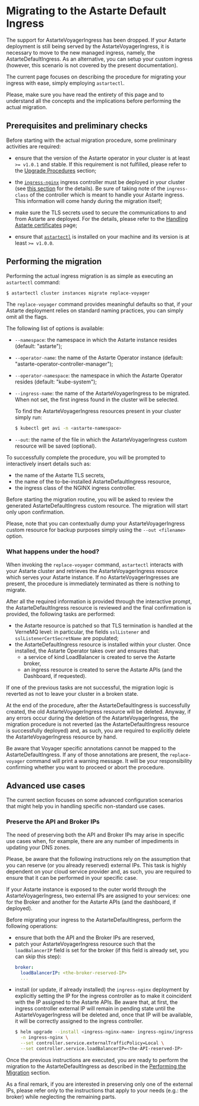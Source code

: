 # Migrating to the Astarte Default Ingress

The support for AstarteVoyagerIngress has been dropped. If your Astarte deployment is still being
served by the AstarteVoyagerIngress, it is necessary to move to the new managed ingress,
namely, the AstarteDefaultIngress. As an alternative, you can setup your custom ingress (however,
this scenario is not covered by the present documentation).

The current page focuses on describing the procedure for migrating your ingress with ease, simply
employing `astartectl`.

Please, make sure you have read the entirety of this page and to understand all the concepts and the
implications before performing the actual migration.

## Prerequisites and preliminary checks

Before starting with the actual migration procedure, some preliminary activities are required:

- ensure that the version of the Astarte operator in your cluster is at least `>= v1.0.1` and
  stable. If this requirement is not fulfilled, please refer to the [Upgrade
  Procedures](000-upgrade_index.html) section;

- the [`ingress-nginx`](https://kubernetes.github.io/ingress-nginx/) ingress controller must be
  deployed in your cluster (see [this section](020-prerequisites.html#nginx) for the details).
  Be sure of taking note of the `ingress-class` of the controller which is meant to handle your
  Astarte ingress. This information will come handy during the migration itself;

- make sure the TLS secrets used to secure the communications to and from Astarte are deployed. For
  the details, please refer to the [Handling Astarte certificates](050-handling_certificates.html)
  page;

- ensure that [`astartectl`](https://github.com/astarte-platform/astartectl) is installed on your
  machine and its version is at least `>= v1.0.0`.

## Performing the migration

Performing the actual ingress migration is as simple as executing an `astartectl` command:

```bash
$ astartectl cluster instances migrate replace-voyager
```

The `replace-voyager` command provides meaningful defaults so that, if your Astarte deployment
relies on standard naming practices, you can simply omit all the flags.

The following list of options is available:
- `--namespace`: the namespace in which the Astarte instance resides (default: "astarte");
- `--operator-name`: the name of the Astarte Operator instance (default:
  "astarte-operator-controller-manager");
- `--operator-namespace`: the namespace in which the Astarte Operator resides (default:
  "kube-system");
- `--ingress-name`: the name of the AstarteVoyagerIngress to be migrated. When not set, the first
  ingress found in the cluster will be selected.

  To find the AstarteVoyagerIngress resources present in your cluster simply run:
  ```bash
  $ kubectl get avi -n <astarte-namespace>
  ```
- `--out`: the name of the file in which the AstarteVoyagerIngress custom resource will be saved
  (optional).

To successfully complete the procedure, you will be prompted to interactively insert details such
as:
- the name of the Astarte TLS secrets,
- the name of the to-be-installed AstarteDefaultIngress resource,
- the ingress class of the NGINX ingress controller.

Before starting the migration routine, you will be asked to review the generated
AstarteDefaultIngress custom resource. The migration will start only upon confirmation.

Please, note that you can contextually dump your AstarteVoyagerIngress custom resource for backup
purposes simply using the `--out <filename>` option.

### What happens under the hood?

When invoking the `replace-voyager` command, `astartectl` interacts with your Astarte cluster and
retrieves the AstarteVoyagerIngress resource which serves your Astarte instance. If no
AstarteVoyagerIngresses are present, the procedure is immediately terminated as there is nothing to
migrate.

After all the required information is provided through the interactive prompt, the
AstarteDefaultIngress resource is reviewed and the final confirmation is provided, the following
tasks are performed:
- the Astarte resource is patched so that TLS termination is handled at the VerneMQ level: in
particular, the fields `sslListener` and `sslListenerCertSecretName` are populated;
- the AstarteDefaultIngress resource is installed within your cluster. Once installed, the Astarte
Operator takes over and ensures that:
  - a service of kind LoadBalancer is created to serve the Astarte broker,
  - an ingress resource is created to serve the Astarte APIs (and the Dashboard, if requested).

If one of the previous tasks are not successful, the migration logic is reverted as not to leave
your cluster in a broken state.

At the end of the procedure, after the AstarteDefaultIngress is successfully created, the old
AstarteVoyagerIngress resource will be deleted. Anyway, if any errors occur during the deletion of
the AstarteVoyagerIngress, the migration procedure is not reverted (as the AstarteDefaultIngress
resource is successfully deployed) and, as such, you are required to explicitly delete the
AstarteVoyagerIngress resource by hand.

Be aware that Voyager specific annotations cannot be mapped to the AstarteDefaultIngress. If any of
those annotations are present, the `replace-voyager` command will print a warning message. It will
be your responsibility confirming whether you want to proceed or abort the procedure.

## Advanced use cases

The current section focuses on some advanced configuration scenarios that might help you in handling
specific non-standard use cases.

### Preserve the API and Broker IPs

The need of preserving both the API and Broker IPs may arise in specific use cases when, for
example, there are any number of impediments in updating your DNS zones.

Please, be aware that the following instructions rely on the assumption that you can reserve (or you
already reserved) external IPs. This task is highly dependent on your cloud service provider and, as
such, you are required to ensure that it can be performed in your specific case.

If your Astarte instance is exposed to the outer world through the AstarteVoyagerIngress, two
external IPs are assigned to your services: one for the Broker and another for the Astarte APIs (and
the dashboard, if deployed).

Before migrating your ingress to the AstarteDefaultIngress, perform the following operations:
- ensure that both the API and the Broker IPs are reserved,
- patch your AstarteVoyagerIngress resource such that the `loadBalancerIP` field is set for the
  broker (if this field is already set, you can skip this step):
  ```yaml
  broker:
    loadBalancerIP: <the-broker-reserved-IP>
    ...
  ```
- install (or update, if already installed) the `ingress-nginx` deployment by explicitly setting the
  IP for the ingress controller as to make it coincident with the IP assigned to the Astarte APIs.
  Be aware that, at first, the ingress controller external IP will remain in pending state until the
  AstarteVoyagerIngress will be deleted and, once that IP will be available, it will be correctly
  assigned to the ingress controller.
  ```bash
  $ helm upgrade --install <ingress-nginx-name> ingress-nginx/ingress-nginx \
    -n ingress-nginx \
    --set controller.service.externalTrafficPolicy=Local \
    --set controller.service.loadBalancerIP=<the-API-reserved-IP>
  ```

Once the previous instructions are executed, you are ready to perform the migration to the
AstarteDefaultIngress as described in the [Performing the Migration](#performing-the-migration)
section.

As a final remark, if you are interested in preserving only one of the external IPs, please refer
only to the instructions that apply to your needs (e.g.: the broker) while neglecting the remaining
parts.
